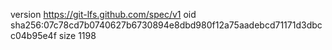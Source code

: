version https://git-lfs.github.com/spec/v1
oid sha256:07c78cd7b0740627b6730894e8dbd980f12a75aadebcd71171d3dbcc04b95e4f
size 1198
